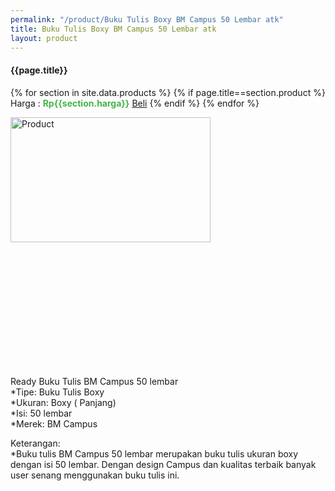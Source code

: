 ```yaml
---
permalink: "/product/Buku Tulis Boxy BM Campus 50 Lembar atk"
title: Buku Tulis Boxy BM Campus 50 Lembar atk
layout: product
---
```


#### {{page.title}}

{% for section in site.data.products %}
	{% if page.title==section.product %}
Harga : <span style="color:#42b549">**Rp{{section.harga}}**</span>  <a class="btn btn-success" href="http://api.whatsapp.com/send?phone={{site.whatsapp}}&text=kak saya mau beli {{page.title}} {{section.harga}} 1 buah bayarnya di kampus ia kak %3A)" style="width:100px;">Beli</a>
	{% endif %}
{% endfor %}

<image src="{{site.baseurl}}/img/Buku Tulis Boxy BM Campus 50 Lembar atk.jpg" alt="Product" width="80%" height="50%" style="max-width:400px;max-height:400px"/>

Ready Buku Tulis BM Campus 50 lembar  
*Tipe: Buku Tulis Boxy  
*Ukuran: Boxy ( Panjang)  
*Isi: 50 lembar  
*Merek: BM Campus  
  
Keterangan:  
*Buku tulis BM Campus 50 lembar merupakan buku tulis ukuran boxy dengan isi 50 lembar. Dengan design Campus dan kualitas terbaik banyak user senang menggunakan buku tulis ini.